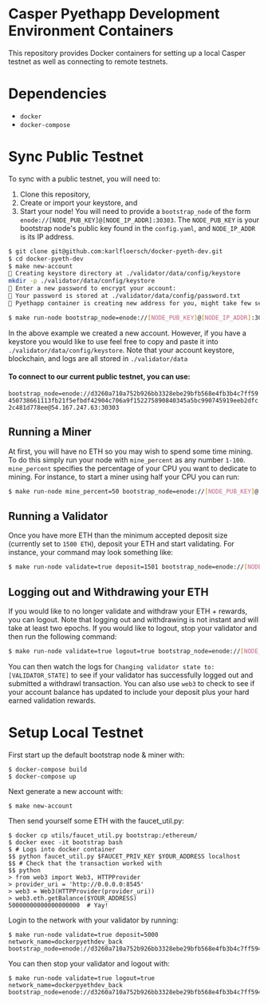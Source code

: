 
# Casper Pyethapp Development Environment Containers
This repository provides Docker containers for setting up a local Casper testnet as well
as connecting to remote testnets.

# Dependencies
- `docker`
- `docker-compose`

# Sync Public Testnet
To sync with a public testnet, you will need to:

1. Clone this repository, 
2. Create or import your keystore, and
3. Start your node! You will need to provide a `bootstrap_node` of the form `enode://[NODE_PUB_KEY]@[NODE_IP_ADDR]:30303`.
The `NODE_PUB_KEY` is your bootstrap node's public key found in the `config.yaml`, and `NODE_IP_ADDR` is its IP address.


```bash
$ git clone git@github.com:karlfloersch/docker-pyeth-dev.git
$ cd docker-pyeth-dev
$ make new-account
🌟 Creating keystore directory at ./validator/data/config/keystore
mkdir -p ./validator/data/config/keystore
🌟 Enter a new password to encrypt your account:
🌟 Your password is stored at ./validator/data/config/password.txt
🌟 Pyethapp container is creating new address for you, might take few seconds:

$ make run-node bootstrap_node=enode://[NODE_PUB_KEY]@[NODE_IP_ADDR]:30303
```

In the above example we created a new account. However, if you have a keystore you would like to use
feel free to copy and paste it into `./validator/data/config/keystore`. Note that your account keystore, blockchain, and logs are all stored in `./validator/data`

#### To connect to our current public testnet, you can use: 
```bootstrap_node=enode://d3260a710a752b926bb3328ebe29bfb568e4fb3b4c7ff59450738661113fb21f5efbdf42904c706a9f152275890840345a5bc990745919eeb2dfc2c481d778ee@54.167.247.63:30303```

## Running a Miner
At first, you will have no ETH so you may wish to spend some time mining. To do this simply run your node
with `mine_percent` as any number `1-100`. `mine_percent` specifies the percentage of your CPU you want to
dedicate to mining. For instance, to start a miner using half your CPU you can run:
```bash
$ make run-node mine_percent=50 bootstrap_node=enode://[NODE_PUB_KEY]@[NODE_IP_ADDR]:30303
```

## Running a Validator
Once you have more ETH than the minimum accepted deposit size (currently set to `1500 ETH`), deposit your ETH and
start validating. For instance, your command may look something like:
```bash
$ make run-node validate=true deposit=1501 bootstrap_node=enode://[NODE_PUB_KEY]@[NODE_IP_ADDR]:30303
```

## Logging out and Withdrawing your ETH
If you would like to no longer validate and withdraw your ETH + rewards, you can logout. Note that logging out and 
withdrawing is not instant and will take at least two epochs. If you would like to logout, stop your validator and
then run the following command:
```bash
$ make run-node validate=true logout=true bootstrap_node=enode://[NODE_PUB_KEY]@[NODE_IP_ADDR]:30303
```
You can then watch the logs for `Changing validator state to: [VALIDATOR_STATE]` to see if your validator has
successfully logged out and submitted a withdrawl transaction. You can also use `web3` to check to see if your account
balance has updated to include your deposit plus your hard earned validation rewards.


# Setup Local Testnet
First start up the default bootstrap node & miner with:
```
$ docker-compose build
$ docker-compose up
```

Next generate a new account with:
```
$ make new-account
```

Then send yourself some ETH with the faucet_util.py:
```
$ docker cp utils/faucet_util.py bootstrap:/ethereum/
$ docker exec -it bootstrap bash
$ # Logs into docker container
$$ python faucet_util.py $FAUCET_PRIV_KEY $YOUR_ADDRESS localhost
$$ # Check that the transaction worked with
$$ python
> from web3 import Web3, HTTPProvider
> provider_uri = 'http://0.0.0.0:8545'
> web3 = Web3(HTTPProvider(provider_uri))
> web3.eth.getBalance($YOUR_ADDRESS)
50000000000000000000  # Yay!
```

Login to the network with your validator by running:
```
$ make run-node validate=true deposit=5000 network_name=dockerpyethdev_back bootstrap_node=enode://d3260a710a752b926bb3328ebe29bfb568e4fb3b4c7ff59450738661113fb21f5efbdf42904c706a9f152275890840345a5bc990745919eeb2dfc2c481d778ee@172.18.250.2:30303
```

You can then stop your validator and logout with:
```
$ make run-node validate=true logout=true network_name=dockerpyethdev_back bootstrap_node=enode://d3260a710a752b926bb3328ebe29bfb568e4fb3b4c7ff59450738661113fb21f5efbdf42904c706a9f152275890840345a5bc990745919eeb2dfc2c481d778ee@172.18.250.2:30303
```
